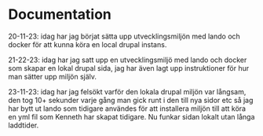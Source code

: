 # Documentation
20-11-23: idag har jag börjat sätta upp utvecklingsmiljön med lando och docker för att kunna köra en local drupal instans.

21-22-23: idag har jag satt upp en utvecklingsmiljö med lando och docker som skapar en lokal drupal sida, jag har även lagt upp instruktioner för hur man sätter upp miljön själv.

23-11-23: idag har jag felsökt varför den lokala drupal miljön var långsam, den tog 10+ sekunder varje gång man gick runt i den till nya sidor etc så jag har bytt ut lando som tidigare användes för att installera miljön till att köra en yml fil som Kenneth har skapat tidigare. Nu funkar sidan lokalt utan långa laddtider.
